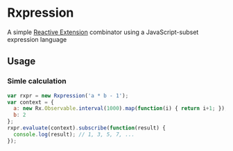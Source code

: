 # Rxpression

A simple [Reactive Extension](https://github.com/Reactive-Extensions/RxJS) combinator using a JavaScript-subset expression language


## Usage

### Simle calculation

```javascript
var rxpr = new Rxpression('a * b - 1');
var context = {
  a: new Rx.Observable.interval(1000).map(function(i) { return i+1; }),
  b: 2
};
rxpr.evaluate(context).subscribe(function(result) {
  console.log(result); // 1, 3, 5, 7, ...
});
```
